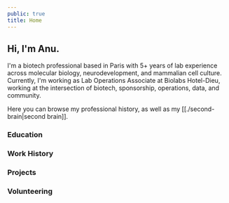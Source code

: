 ```yaml
---
public: true
title: Home
---
```

## Hi, I'm Anu. 
I'm a biotech professional based in Paris with 5+ years of lab experience across molecular biology, neurodevelopment, and mammalian cell culture. Currently, I'm working as Lab Operations Associate at Biolabs Hotel-Dieu, working at the intersection of biotech, sponsorship, operations, data, and community.

Here you can browse my professional history, as well as my [[./second-brain|second brain]].

### Education

### Work History

### Projects

### Volunteering